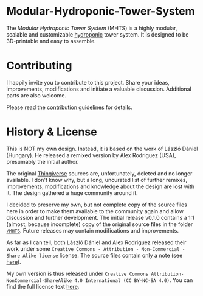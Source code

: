 # Modular-Hydroponic-Tower-System

The _Modular Hydroponic Tower System_ (MHTS) is a highly modular, scalable and customizable [hydroponic](https://en.wikipedia.org/wiki/Hydroponics) tower system. It is designed to be 3D-printable and easy to assemble.

# Contributing

I happily invite you to contribute to this project. Share your ideas, improvements, modifications and initiate a valuable discussion. Additional parts are also welcome.

Please read the [contribution guidelines](./CONTRIBUTING.md) for details.

# History & License

This is NOT my own design. Instead, it is based on the work of László Dániel (Hungary). He released a remixed version by Alex Rodriguez (USA), presumably the initial author.

The original [Thingiverse](www.thingiverse.com) sources are, unfortunately, deleted and no longer available. I don't know why, but a long, uncurated list of further remixes, improvements, modifications and knowledge about the design are lost with it. The design gathered a huge community around it.

I decided to preserve my own, but not complete copy of the source files here in order to make them available to the community again and allow discussion and further development. The initial release v0.1.0 contains a 1:1 (almost, because incomplete) copy of the original source files in the folder [`/MHTS`](./MHTS/). Future releases may contain modifications and improvements.

As far as I can tell, both László Dániel and Alex Rodriguez released their work under some `Creative Commons - Attribution - Non-Commercial - Share Alike license` license. The source files contain only a note (see [here](./MHTS/LICENSE)).

My own version is thus released under `Creative Commons Attribution-NonCommercial-ShareAlike 4.0 International (CC BY-NC-SA 4.0)`. You can find the full license text [here](./LICENSE).
